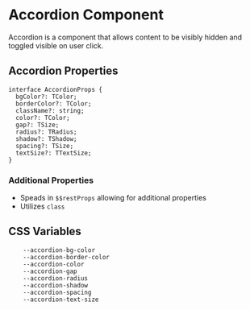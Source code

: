 # Accordion Component

Accordion is a component that allows content to be visibly hidden and toggled visible on user click.

## Accordion Properties

```
interface AccordionProps {
  bgColor?: TColor;
  borderColor?: TColor;
  className?: string;
  color?: TColor;
  gap?: TSize;
  radius?: TRadius;
  shadow?: TShadow;
  spacing?: TSize;
  textSize?: TTextSize;
}
```

### Additional Properties

- Speads in `$$restProps` allowing for additional properties
- Utilizes `class`

## CSS Variables

```
	--accordion-bg-color
	--accordion-border-color
	--accordion-color
	--accordion-gap
	--accordion-radius
	--accordion-shadow
	--accordion-spacing
	--accordion-text-size
```
